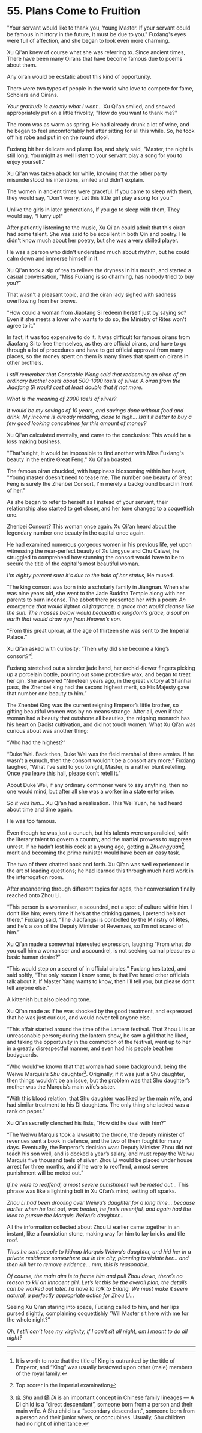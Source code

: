 
# 55. Plans Come to Fruition

"Your servant would like to thank you, Young Master. If your servant could be famous in history in the future, It must be due to you." Fuxiang's eyes were full of affection, and she began to look even more charming.

Xu Qi'an knew of course what she was referring to. Since ancient times, There have been many Oirans that have become famous due to poems about them.

Any oiran would be ecstatic about this kind of opportunity.

There were two types of people in the world who love to compete for fame, Scholars and Oirans.

*Your gratitude is exactly what I want…* Xu Qi'an smiled, and showed appropriately put on a little frivolity, "How do you want to thank me?"

The room was as warm as spring. He had already drunk a lot of wine, and he began to feel uncomfortably hot after sitting for all this while. So, he took off his robe and put in on the round stool.

Fuxiang bit her delicate and plump lips, and shyly said, "Master, the night is still long. You might as well listen to your servant play a song for you to enjoy yourself."

Xu Qi'an was taken aback for while, knowing that the other party misunderstood his intentions, smiled and didn't explain.

The women in ancient times were graceful. If you came to sleep with them, they would say, "Don't worry, Let this little girl play a song for you."

Unlike the girls in later generations, If you go to sleep with them, They would say, "Hurry up!"

After patiently listening to the music, Xu Qi'an could admit that this oiran had some talent. She was said to be excellent in both Qin and poetry. He didn't know much about her poetry, but she was a very skilled player.

He was a person who didn't understand much about rhythm, but he could calm down and immerse himself in it.

Xu Qi'an took a sip of tea to relieve the dryness in his mouth, and started a casual conversation, "Miss Fuxiang is so charming, has nobody tried to buy you?"

That wasn't a pleasant topic, and the oiran lady sighed with sadness overflowing from her brows.

"How could a woman from Jiaofang Si redeem herself just by saying so? Even if she meets a lover who wants to do so, the Ministry of Rites won't agree to it."

In fact, it was too expensive to do it. It was difficult for famous oirans from Jiaofang Si to free themselves, as they are official oirans, and have to go through a lot of procedures and have to get official approval from many places, so the money spent on them is many times that spent on oirans in other brothels.

*I still remember that Constable Wang said that redeeming an oiran of an ordinary brothel costs about 500-1000 taels of silver. A oiran from the Jiaofang Si would cost at least double that if not more.*

*What is the meaning of 2000 taels of silver?* 

*It would be my savings of 10 years, and savings done without food and drink. My income is already middling, close to high... Isn't it better to buy a few good looking concubines for this amount of money?*

Xu Qi'an calculated mentally, and came to the conclusion: This would be a loss making business.

"That's right, It would be impossible to find another with Miss Fuxiang's beauty in the entire Great Feng." Xu Qi'an boasted.

The famous oiran chuckled, with happiness blossoming within her heart, "Young master doesn't need to tease me. The number one beauty of Great Feng is surely the Zhenbei Consort, I'm merely a background board in front of her."

As she began to refer to herself as I instead of your servant, their relationship also started to get closer, and her tone changed to a coquettish one.

Zhenbei Consort? This woman once again. Xu Qi'an heard about the legendary number one beauty in the capital once again.

He had examined numerous gorgeous women in his previous life, yet upon witnessing the near-perfect beauty of Xu Lingyue and Chu Caiwei, he struggled to comprehend how stunning the consort would have to be to secure the title of the capital's most beautiful woman.

*I'm eighty percent sure it's due to the halo of her status,* He mused.

“The king consort was born into a scholarly family in Jiangnan. When she was nine years old, she went to the Jade Buddha Temple along with her parents to burn incense. The abbot there presented her with a poem: *An emergence that would lighten all fragrance, a grace that would cleanse like the sun. The masses below would bequeath a kingdom’s grace, a soul on earth that would draw eye from Heaven’s son.*

“From this great uproar, at the age of thirteen she was sent to the Imperial Palace.”

Xu Qi’an asked with curiosity: “Then why did she become a king’s consort?”[^1]

Fuxiang stretched out a slender jade hand, her orchid-flower fingers picking up a porcelain bottle, pouring out some protective wax, and began to treat her qin. She answered “Nineteen years ago, in the great victory at Shanhai pass, the Zhenbei king had the second highest merit, so His Majesty gave that number one beauty to him.”

The Zhenbei King was the current reigning Emperor’s little brother, so gifting beautiful women was by no means strange. After all, even if that woman had a beauty that outshone all beauties, the reigning monarch has his heart on Daoist cultivation, and did not touch women. What Xu Qi’an was curious about was another thing:

“Who had the highest?”

“Duke Wei. Back then, Duke Wei was the field marshal of three armies. If he wasn’t a eunuch, then the consort wouldn’t be a consort any more.” Fuxiang laughed, “What I’ve said to you tonight, Master, is a rather blunt retelling. Once you leave this hall, please don’t retell it.”

About Duke Wei, if any ordinary commoner were to say anything, then no one would mind, but after all she was a worker in a state enterprise.

*So it was him…* Xu Qi’an had a realisation. This Wei Yuan, he had heard about time and time again.

He was too famous.

Even though he was just a eunuch, but his talents were unparalleled, with the literary talent to govern a country, and the martial prowess to suppress unrest. If he hadn’t lost his cock at a young age, getting a *Zhuangyuan*[^2] merit and becoming the prime minister would have been an easy task.

The two of them chatted back and forth. Xu Qi’an was well experienced in the art of leading questions; he had learned this through much hard work in the interrogation room.

After meandering through different topics for ages, their conversation finally reached onto Zhou Li.

“This person is a womaniser, a scoundrel, not a spot of culture within him. I don’t like him; every time if he’s at the drinking games, I pretend he’s not there,” Fuxiang said, “The Jiaofangsi is controlled by the Ministry of Rites, and he’s a son of the Deputy Minister of Revenues, so I’m not scared of him.”

Xu Qi’an made a somewhat interested expression, laughing “From what do you call him a womaniser and a scoundrel, is not seeking carnal pleasures a basic human desire?”

“This would step on a secret of in official circles,” Fuxiang hesitated, and said softly, “The only reason I know some, is that I’ve heard other officials talk about it. If Master Yang wants to know, then I’ll tell you, but please don’t tell anyone else.”

A kittenish but also pleading tone.

Xu Qi’an made as if he was shocked by the good treatment, and expressed that he was just curious, and would never tell anyone else.

“This affair started around the time of the Lantern festival. That Zhou Li is an unreasonable person; during the lantern show, he saw a girl that he liked, and taking the opportunity in the commotion of the festival, went up to her in a greatly disrespectful manner, and even had his people beat her bodyguards.

“Who would’ve known that that woman had some background, being the Weiwu Marquis’s *Shu* daughter[^3]. Originally, if it was just a Shu daughter, then things wouldn’t be an issue, but the problem was that Shu daughter’s mother was the Marquis’s main wife’s sister.

“With this blood relation, that Shu daughter was liked by the main wife, and had similar treatment to his Di daughters. The only thing she lacked was a rank on paper.”

Xu Qi’an secretly clenched his fists, “How did he deal with him?”

“The Weiwu Marquis took a lawsuit to the throne, the deputy minister of revenues sent a book in defence, and the two of them fought for many days. Eventually, the Emperor’s decision was: Deputy Minister Zhou did not teach his son well, and is docked a year’s salary, and must repay the Weiwu Marquis five thousand taels of silver. Zhou Li would be placed under house arrest for three months, and if he were to reoffend, a most severe punishment will be meted out.”

*If he were to reoffend, a most severe punishment will be meted out…* This phrase was like a lightning bolt in Xu Qi’an’s mind, setting off sparks.

*Zhou Li had been drooling over Weiwu’s daughter for a long time… because earlier when he lost out, was beaten, he feels resentful, and again had the idea to pursue the Marquis Weiwu’s daughter…*

All the information collected about Zhou Li earlier came together in an instant, like a foundation stone, making way for him to lay bricks and tile roof.

*Thus he sent people to kidnap Marquis Weiwu’s daughter, and hid her in a private residence somewhere out in the city, planning to violate her… and then kill her to remove evidence… mm, this is reasonable.*

*Of course, the main aim is to frame him and pull Zhou down, there’s no reason to kill an innocent girl. Let’s let this be the overall plan, the details can be worked out later. I’d have to talk to Erlang. We must make it seem natural, a perfectly appropriate action for Zhou Li…*

Seeing Xu Qi’an staring into space, Fuxiang called to him, and her lips pursed slightly, complaining coquettishly “Will Master sit here with me for the whole night?”

*Oh, I still can’t lose my virginity, if I can’t sit all night, am I meant to do all night?*

---

[^1]: It is worth to note that the title of King is outranked by the title of Emperor, and “King” was usually bestowed upon other (male) members of the royal family.    
[^2]: Top scorer in the imperial examination    
[^3]: 庶 *Shu* and 嫡 *Di* is an important concept in Chinese family lineages — A Di child is a “direct descendant”, someone born from a person and their main wife. A Shu child is a “secondary descendant”, someone born from a person and their junior wives, or concubines. Usually, Shu children had no right of inheritance.    


    